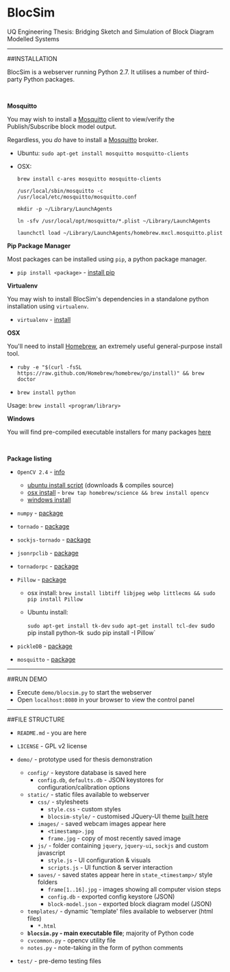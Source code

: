 BlocSim
=======

UQ Engineering Thesis: Bridging Sketch and Simulation of Block Diagram Modelled Systems

----

##INSTALLATION

BlocSim is a webserver running Python 2.7. It utilises a number of third-party Python packages.

<br/>

**Mosquitto**

You may wish to install a [Mosquitto](http://mosquitto.org) client to view/verify the Publish/Subscribe block model output.

Regardless, you *do* have to install a [Mosquitto](http://mosquitto.org) broker.

 - Ubuntu: `sudo apt-get install mosquitto mosquitto-clients`

 - OSX:

    `brew install c-ares mosquitto mosquitto-clients`

    `/usr/local/sbin/mosquitto -c /usr/local/etc/mosquitto/mosquitto.conf`

    `mkdir -p ~/Library/LaunchAgents`

    `ln -sfv /usr/local/opt/mosquitto/*.plist ~/Library/LaunchAgents`

    `launchctl load ~/Library/LaunchAgents/homebrew.mxcl.mosquitto.plist`

**Pip Package Manager**

Most packages can be installed using `pip`, a python package manager.

 - `pip install <package>` - [install pip](http://pip.readthedocs.org/en/latest/installing.html)

**Virtualenv**

You may wish to install BlocSim's dependencies in a standalone python installation using `virtualenv`.

 - `virtualenv` - [install](http://www.pythonforbeginners.com/basics/how-to-use-python-virtualenv)

**OSX**

You'll need to install [Homebrew](http://brew.sh), an extremely useful general-purpose install tool.

 - `ruby -e "$(curl -fsSL https://raw.github.com/Homebrew/homebrew/go/install)" && brew doctor`

 - `brew install python`

Usage: `brew install <program/library>`

**Windows**

You will find pre-compiled executable installers for many packages [here](http://www.lfd.uci.edu/~gohlke/pythonlibs/)

<br/>

**Package listing**

- `OpenCV 2.4` - [info](http://opencv.org/)

    - [ubuntu install script](https://help.ubuntu.com/community/OpenCV) (downloads & compiles source)
    - [osx install](http://www.jeffreythompson.org/blog/2013/08/22/update-installing-opencv-on-mac-mountain-lion/) - `brew tap homebrew/science && brew install opencv`
    - [windows install](http://www.lfd.uci.edu/~gohlke/pythonlibs/#opencv)

- `numpy` - [package](http://www.numpy.org/)

- `tornado` - [package](http://www.tornadoweb.org/en/stable/#installation)

- `sockjs-tornado`  - [package](https://github.com/joshmarshall/tornadorpc)

- `jsonrpclib` - [package](https://github.com/joshmarshall/jsonrpclib/)

- `tornadorpc` - [package](https://github.com/joshmarshall/tornadorpc)

- `Pillow` - [package](https://github.com/python-pillow/Pillow)

    - osx install: `brew install libtiff libjpeg webp littlecms && sudo pip install Pillow`

    - Ubuntu install:

        `sudo apt-get install tk-dev`
        `sudo apt-get install tcl-dev
        `sudo pip install python-tk`
        `sudo pip install -I Pillow`

- `pickleDB` - [package](https://pythonhosted.org/pickleDB/)

- `mosquitto` - [package](http://mosquitto.org/documentation/python/)

----

##RUN DEMO

 - Execute `demo/blocsim.py` to start the webserver
 - Open `localhost:8080` in your browser to view the control panel

----

##FILE STRUCTURE

 - `README.md` - you are here

 - `LICENSE` - GPL v2 license

 - `demo/` - prototype used for thesis demonstration
    - `config/` - keystore database is saved here
        - `config.db`, `defaults.db` - JSON keystores for configuration/calibration options
    - `static/` - static files available to webserver
        - `css/` - stylesheets
            - `style.css` - custom styles
            - `blocsim-style/` - customised JQuery-UI theme [built here](http://jqueryui.com/download/)
        - `images/` - saved webcam images appear here
            - `<timestamp>.jpg`
            - `frame.jpg` - copy of most recently saved image
        - `js/` - folder containing `jquery`, `jquery-ui`, `sockjs` and custom javascript
            - `style.js` - UI configuration & visuals
            - `scripts.js` - UI function & server interaction
        - `saves/` - saved states appear here in `state_<timestamp>/` style folders
            - `frame[1..16].jpg` - images showing all computer vision steps
            - `config.db` - exported config keystore (JSON)
            - `block-model.json` - exported block diagram model (JSON)
    - `templates/` - dynamic 'template' files available to webserver (html files)
        - `*.html`
    - **`blocsim.py` - main executable file**; majority of Python code
    - `cvcommon.py` - opencv utility file
    - `notes.py` - note-taking in the form of python comments

 - `test/` - pre-demo testing files

